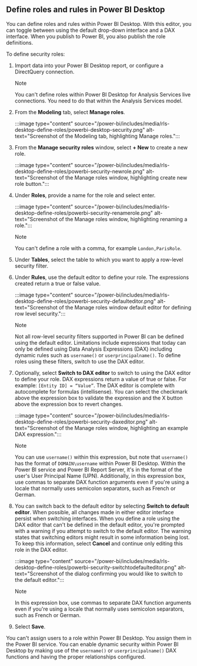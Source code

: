 ## Define roles and rules in Power BI Desktop

You can define roles and rules within Power BI Desktop. With this editor, you can toggle between using the default drop-down interface and a DAX interface. When you publish to Power BI, you also publish the role definitions.

To define security roles:

1. Import data into your Power BI Desktop report, or configure a DirectQuery connection.

   > [!NOTE]
   > You can't define roles within Power BI Desktop for Analysis Services live connections. You need to do that within the Analysis Services model.

1. From the **Modeling** tab, select **Manage roles**.

    :::image type="content" source="/power-bi/includes/media/rls-desktop-define-roles/powerbi-desktop-security.png" alt-text="Screenshot of the Modeling tab, highlighting Manage roles.":::

1. From the **Manage security roles** window, select **+ New** to create a new role.

    :::image type="content" source="/power-bi/includes/media/rls-desktop-define-roles/powerbi-security-newrole.png" alt-text="Screenshot of the Manage roles window, highlighting create new role button.":::

1. Under **Roles**, provide a name for the role and select enter.

    :::image type="content" source="/power-bi/includes/media/rls-desktop-define-roles/powerbi-security-renamerole.png" alt-text="Screenshot of the Manage roles window, highlighting renaming a role.":::

    > [!NOTE]
    > You can't define a role with a comma, for example `London,ParisRole`.

1. Under **Tables**, select the table to which you want to apply a row-level security filter.

1. Under **Rules**, use the default editor to define your role. The expressions created return a true or false value.

    :::image type="content" source="/power-bi/includes/media/rls-desktop-define-roles/powerbi-security-defaulteditor.png" alt-text="Screenshot of the Manage roles window default editor for defining row level security.":::

    > [!NOTE]
    > Not all row-level security filters supported in Power BI can be defined using the default editor. Limitations include expressions that today can only be defined using Data Analysis Expressions (DAX) including dynamic rules such as `username()` or `userprincipalname()`. To define roles using these filters, switch to use the DAX editor.

1. Optionally, select **Switch to DAX editor** to switch to using the DAX editor to define your role. DAX expressions return a value of true or false. For example: `[Entity ID] = “Value”`. The DAX editor is complete with autocomplete for formulas (intellisense). You can select the checkmark above the expression box to validate the expression and the X button above the expression box to revert changes.

    :::image type="content" source="/power-bi/includes/media/rls-desktop-define-roles/powerbi-security-daxeditor.png" alt-text="Screenshot of the Manage roles window, highlighting an example DAX expression.":::

    > [!NOTE]
    > You can use `username()` within this expression, but note that `username()` has the format of `DOMAIN\username` within Power BI Desktop. Within the Power BI service and Power BI Report Server, it's in the format of the user's User Principal Name (UPN). Additionally, in this expression box, use commas to separate DAX function arguments even if you're using a locale that normally uses semicolon separators, such as French or German.

1. You can switch back to the default editor by selecting **Switch to default editor**. When possible, all changes made in either editor interface persist when switching interfaces. When you define a role using the DAX editor that can't be defined in the default editor, you're prompted with a warning if you attempt to switch to the default editor. The warning states that switching editors might result in some information being lost. To keep this information, select **Cancel** and continue only editing this role in the DAX editor.

    :::image type="content" source="/power-bi/includes/media/rls-desktop-define-roles/powerbi-security-switchtodefaulteditor.png" alt-text="Screenshot of the dialog confirming you would like to switch to the default editor.":::

    > [!NOTE]
    > In this expression box, use commas to separate DAX function arguments even if you're using a locale that normally uses semicolon separators, such as French or German.

1. Select **Save**.

You can't assign users to a role within Power BI Desktop. You assign them in the Power BI service. You can enable dynamic security within Power BI Desktop by making use of the `username()` or `userprincipalname()` DAX functions and having the proper relationships configured.
